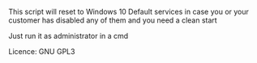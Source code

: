 This script will reset to Windows 10 Default services in case you or your customer has disabled any of them and you need a clean start

Just run it as administrator in a cmd


Licence: GNU GPL3
